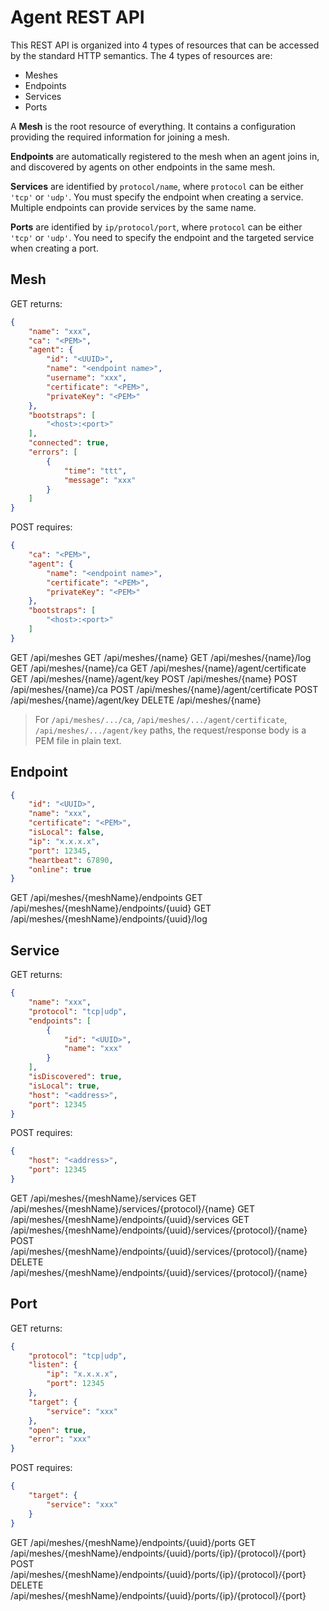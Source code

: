 # Agent REST API

This REST API is organized into 4 types of resources that can be accessed by the standard HTTP semantics. The 4 types of resources are:

- Meshes
- Endpoints
- Services
- Ports

A **Mesh** is the root resource of everything. It contains a configuration providing the required information for joining a mesh.

**Endpoints** are automatically registered to the mesh when an agent joins in, and discovered by agents on other endpoints in the same mesh.

**Services** are identified by `protocol/name`, where `protocol` can be either `'tcp'` or `'udp'`. You must specify the endpoint when creating a service. Multiple endpoints can provide services by the same name.

**Ports** are identified by `ip/protocol/port`, where `protocol` can be either `'tcp'` or `'udp'`. You need to specify the endpoint and the targeted service when creating a port. 

## Mesh

GET returns:

```json
{
    "name": "xxx",
    "ca": "<PEM>",
    "agent": {
        "id": "<UUID>",
        "name": "<endpoint name>",
        "username": "xxx",
        "certificate": "<PEM>",
        "privateKey": "<PEM>"
    },
    "bootstraps": [
        "<host>:<port>"
    ],
    "connected": true,
    "errors": [
        {
            "time": "ttt",
            "message": "xxx"
        }
    ]
}
```

POST requires:

```json
{
    "ca": "<PEM>",
    "agent": {
        "name": "<endpoint name>",
        "certificate": "<PEM>",
        "privateKey": "<PEM>"
    },
    "bootstraps": [
        "<host>:<port>"
    ]
}
```

GET /api/meshes
GET /api/meshes/{name}
GET /api/meshes/{name}/log
GET /api/meshes/{name}/ca
GET /api/meshes/{name}/agent/certificate
GET /api/meshes/{name}/agent/key
POST /api/meshes/{name}
POST /api/meshes/{name}/ca
POST /api/meshes/{name}/agent/certificate
POST /api/meshes/{name}/agent/key
DELETE /api/meshes/{name}

> For `/api/meshes/.../ca`, `/api/meshes/.../agent/certificate`, `/api/meshes/.../agent/key` paths, the request/response body is a PEM file in plain text.

## Endpoint

```json
{
    "id": "<UUID>",
    "name": "xxx",
    "certificate": "<PEM>",
    "isLocal": false,
    "ip": "x.x.x.x",
    "port": 12345,
    "heartbeat": 67890,
    "online": true
}
```

GET /api/meshes/{meshName}/endpoints
GET /api/meshes/{meshName}/endpoints/{uuid}
GET /api/meshes/{meshName}/endpoints/{uuid}/log

## Service

GET returns:

```json
{
    "name": "xxx",
    "protocol": "tcp|udp",
    "endpoints": [
        {
            "id": "<UUID>",
            "name": "xxx"
        }
    ],
    "isDiscovered": true,
    "isLocal": true,
    "host": "<address>",
    "port": 12345
}
```

POST requires:

```json
{
    "host": "<address>",
    "port": 12345
}
```

GET /api/meshes/{meshName}/services
GET /api/meshes/{meshName}/services/{protocol}/{name}
GET /api/meshes/{meshName}/endpoints/{uuid}/services
GET /api/meshes/{meshName}/endpoints/{uuid}/services/{protocol}/{name}
POST /api/meshes/{meshName}/endpoints/{uuid}/services/{protocol}/{name}
DELETE /api/meshes/{meshName}/endpoints/{uuid}/services/{protocol}/{name}

## Port

GET returns:

```json
{
    "protocol": "tcp|udp",
    "listen": {
        "ip": "x.x.x.x",
        "port": 12345
    },
    "target": {
        "service": "xxx"
    },
    "open": true,
    "error": "xxx"
}
```

POST requires:

```json
{
    "target": {
        "service": "xxx"
    }
}
```

GET /api/meshes/{meshName}/endpoints/{uuid}/ports
GET /api/meshes/{meshName}/endpoints/{uuid}/ports/{ip}/{protocol}/{port}
POST /api/meshes/{meshName}/endpoints/{uuid}/ports/{ip}/{protocol}/{port}
DELETE /api/meshes/{meshName}/endpoints/{uuid}/ports/{ip}/{protocol}/{port}
